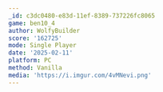 ```yaml
---
_id: c3dc0480-e83d-11ef-8389-737226fc8065
game: ben10_4
author: WolfyBuilder
score: '162725'
mode: Single Player
date: '2025-02-11'
platform: PC
method: Vanilla
media: 'https://i.imgur.com/4vMNevi.png'
---
```


